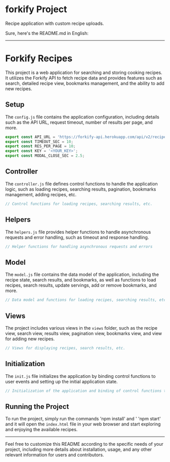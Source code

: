 # forkify Project

Recipe application with custom recipe uploads.

Sure, here's the README.md in English:

---

# Forkify Recipes

This project is a web application for searching and storing cooking recipes. It utilizes the Forkify API to fetch recipe data and provides features such as search, detailed recipe view, bookmarks management, and the ability to add new recipes.

## Setup

The `config.js` file contains the application configuration, including details such as the API URL, request timeout, number of results per page, and more.

```javascript
export const API_URL = 'https://forkify-api.herokuapp.com/api/v2/recipes/';
export const TIMEOUT_SEC = 10;
export const RES_PER_PAGE = 10;
export const KEY = '<YOUR_KEY>';
export const MODAL_CLOSE_SEC = 2.5;
```

## Controller

The `controller.js` file defines control functions to handle the application logic, such as loading recipes, searching results, pagination, bookmarks management, adding recipes, etc.

```javascript
// Control functions for loading recipes, searching results, etc.
```

## Helpers

The `helpers.js` file provides helper functions to handle asynchronous requests and error handling, such as timeout and response handling.

```javascript
// Helper functions for handling asynchronous requests and errors
```

## Model

The `model.js` file contains the data model of the application, including the recipe state, search results, and bookmarks, as well as functions to load recipes, search results, update servings, add or remove bookmarks, and more.

```javascript
// Data model and functions for loading recipes, searching results, etc.
```

## Views

The project includes various views in the `views` folder, such as the recipe view, search view, results view, pagination view, bookmarks view, and view for adding new recipes.

```javascript
// Views for displaying recipes, search results, etc.
```

## Initialization

The `init.js` file initializes the application by binding control functions to user events and setting up the initial application state.

```javascript
// Initialization of the application and binding of control functions to user events
```

## Running the Project

To run the project, simply run the commands 'npm install' and ' 'npm start' and it will open the `index.html` file in your web browser and start exploring and enjoying the available recipes.

---

Feel free to customize this README according to the specific needs of your project, including more details about installation, usage, and any other relevant information for users and contributors.
